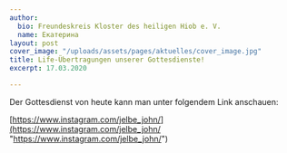 ```yaml
---
author:
  bio: Freundeskreis Kloster des heiligen Hiob e. V.
  name: Екатерина
layout: post
cover_image: "/uploads/assets/pages/aktuelles/cover_image.jpg"
title: Life-Übertragungen unserer Gottesdienste!
excerpt: 17.03.2020

---
```

Der Gottesdienst von heute kann man unter folgendem Link anschauen:

[https://www.instagram.com/jelbe_john/](https://www.instagram.com/jelbe_john/ "https://www.instagram.com/jelbe_john/")